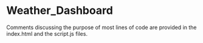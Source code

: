 # Weather_Dashboard

Comments discussing the purpose of most lines of code are provided in the index.html and the script.js files.